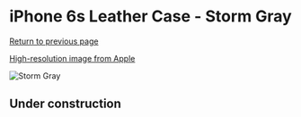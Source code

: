 # iPhone 6s Leather Case - Storm Gray

[Return to previous page](/iphone_6)

[High-resolution image from Apple](https://store.storeimages.cdn-apple.com/8756/as-images.apple.com/is/MM4D2?wid=4500&hei=4500&fmt=png)

<div style="width: 512px"><img src="/almost_uncompressed/MM4D2.webp" alt="Storm Gray"></div>

## Under construction
